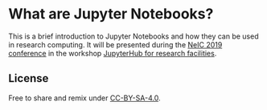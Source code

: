 # What are Jupyter Notebooks?

This is a brief introduction to Jupyter Notebooks and how they 
can be used in research computing. It will be presented during the 
[NeIC 2019 conference](https://indico.neic.no/event/18/overview) in 
the workshop [JupyterHub for research facilities](https://indico.neic.no/event/18/contributions/168/).

## License

Free to share and remix under [CC-BY-SA-4.0](https://creativecommons.org/licenses/by-sa/4.0/).

